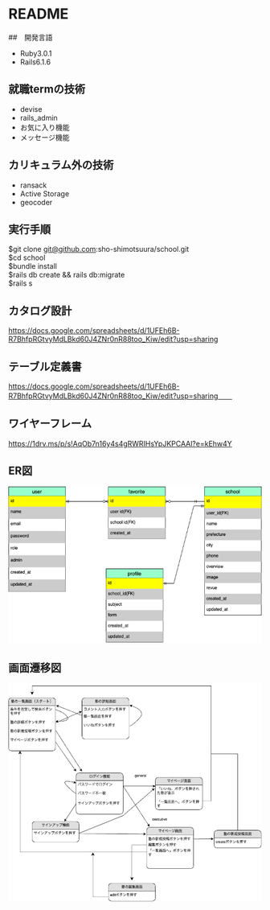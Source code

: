 # README  
##　開発言語  
- Ruby3.0.1  
- Rails6.1.6  
## 就職termの技術  
- devise  
- rails_admin  
- お気に入り機能  
- メッセージ機能  
## カリキュラム外の技術  
- ransack  
- Active Storage  
- geocoder  
## 実行手順  
$git clone git@github.com:sho-shimotsuura/school.git  
$cd school  
$bundle install  
$rails db create && rails db:migrate  
$rails s  

## カタログ設計  
https://docs.google.com/spreadsheets/d/1UFEh6B-R7BhfpRGtvyMdLBkd60J4ZNr0nR88too_Kiw/edit?usp=sharing  
## テーブル定義書　　
https://docs.google.com/spreadsheets/d/1UFEh6B-R7BhfpRGtvyMdLBkd60J4ZNr0nR88too_Kiw/edit?usp=sharing　　
## ワイヤーフレーム　　
https://1drv.ms/p/s!AqOb7n16y4s4gRWRIHsYpJKPCAAl?e=kEhw4Y  
## ER図  
![ER図](https://github.com/sho-shimotsuura/school/blob/master/public/ER%E5%9B%B3%E3%83%95%E3%82%A1%E3%82%A4%E3%83%AB-%E3%83%9A%E3%83%BC%E3%82%B81.drawio.png)  
## 画面遷移図  
![画面遷移図](https://github.com/sho-shimotsuura/school/blob/master/public/%E7%94%BB%E9%9D%A2%E9%81%B7%E7%A7%BB%E5%9B%B32.drawio.png)

